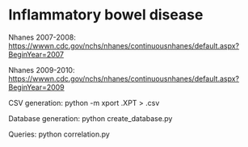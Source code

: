 # Inflammatory bowel disease

Nhanes 2007-2008: https://wwwn.cdc.gov/nchs/nhanes/continuousnhanes/default.aspx?BeginYear=2007

Nhanes 2009-2010: https://wwwn.cdc.gov/nchs/nhanes/continuousnhanes/default.aspx?BeginYear=2009

CSV generation:
python -m xport <filename>.XPT > <filename>.csv

Database generation:
python create_database.py

Queries:
python correlation.py


